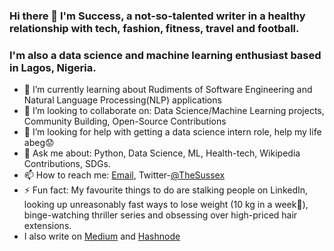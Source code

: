 ### Hi there 👋 I'm Success, a not-so-talented writer in a healthy relationship with tech, fashion, fitness, travel and football. 
### I'm also a data science and machine learning enthusiast based in Lagos, Nigeria. 

- 🌱 I’m currently learning about Rudiments of Software Engineering and Natural Language Processing(NLP) applications
- 👯 I’m looking to collaborate on: Data Science/Machine Learning projects, Community Building, Open-Source Contributions
- 🤔 I’m looking for help with getting a data science intern role, help my life abeg:worried:
- 💬 Ask me about: Python, Data Science, ML, Health-tech, Wikipedia Contributions, SDGs. 
- 📫 How to reach me: [Email](successologunsua@gmail.com), Twitter-[@TheSussex](https://twitter.com/TheSussex_)
- ⚡ Fun fact: My favourite things to do are stalking people on LinkedIn, looking up unreasonably fast ways to lose weight (10 kg in a week🤔), binge-watching thriller series and obsessing over high-priced hair extensions.
- I also write on [Medium](https://medium.com/@TheSussex) and [Hashnode](https://hashnode.com/@TheSussex)
 
